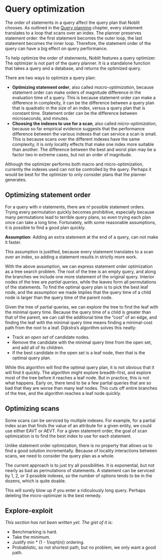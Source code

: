 # Query optimization

The order of statements in a query affect the query plan that Noblit chooses. As
outlined in the [Query planning](query-planning.md) chapter, every statement
translates to a loop that scans over an index. The planner preserves statement
order: the first statement becomes the outer loop, the last statement becomes
the inner loop. Therefore, the statement order of the query can have a big
effect on query performance.

To help optimize the order of statements, Noblit features a query optimizer. The
optimizer is not part of the query planner. It is a standalone function that
takes a query and a database, and returns the optimized query.

There are two ways to optimize a query plan:

 * **Optimizing statement order**, also called *macro-optimization*, because
   statement order can make orders of magnitude difference in the evaluation
   time of a query. This is because statement order can make a difference in
   complexity, it can be the difference between a query plan that is quadratic
   in the size of an index, versus a query plan that is constant time. Statement
   order can be the difference between microseconds, and minutes.
 * **Choosing the indexes to use for a scan**, also called *micro-optimization*,
   because so far empirical evidence suggests that the performance difference
   between the various indexes that can service a scan is small. This is because
   scans over the different indexes have the same complexity, it is only
   locality effects that make one index more suitable than another. The
   difference between the best and worst plan may be a factor two in extreme
   cases, but not an order of magnitude.

Although the optimizer performs both macro and micro-optimization, currently the
indexes used can not be controlled by the query. Perhaps it would be best for
the optimizer to only consider plans that the planner generates.

## Optimizing statement order

For a query with _n_ statements, there are _n!_ possible statement orders.
Trying every permutation quickly becomes prohibitive, especially because many
permutations lead to terrible query plans, so even trying each plan once can
take a long time. Fortunately, with some reasonable assumptions, it is possible
to find a good plan quickly.

**Assumption**: Adding an extra statement at the end of a query,
can not make it faster.

This assumption is justified, because every statement translates to a scan over
an index, so adding a statement results in strictly more work.

With the above assumption, we can express statement order optimization as a tree
search problem. The root of the tree is an empty query, and along the branches
we include one more statement of the original query. Interior nodes of the tree
are *partial queries*, while the leaves form all permutations of the statements.
To find the optimal query plan is to pick the best leaf node, and the assumption
we made implies that the query time of a child node is larger than the query
time of the parent node.

Given the tree of partial queries, we can explore the tree to find the leaf with
the minimal query time. Because the query time of a child is greater than that
of the parent, we can call the additional time the “cost” of an edge, and
finding the leaf with the minimal query time means finding a minimal-cost path
from the root to a leaf. Dijkstra’s algorithm solves this neatly:

 * Track an *open set* of candidate nodes.
 * Remove the candidate with the minimal query time from the open set, and add
   all of its children.
 * If the best candidate in the open set is a leaf node, then that is the
   optimal query plan.

While this algorithm will find the optimal query plan, it is not obvious that it
will find it quickly. The algorithm might explore breadth-first, and explore
most of the tree before it reaches a leaf node. But in practice, this is not
what happens. Early on, there tend to be a few partial queries that are so bad
that they are worse than many leaf nodes. This cuts off entire branches of the
tree, and the algorithm reaches a leaf node quickly.

## Optimizing scans

Some scans can be serviced by multiple indexes. For example, for a partial index
scan that finds the value of an attribute for a given entity, we could use
either <abbr>EAVT</abbr> or <abbr>AEVT</abbr>. For a given statement order, the
goal of scan optimization is to find the best index to use for each statement.

Unlike statement order optimization, there is no property that allows us to find
a good solution incrementally. Because of locality interactions between scans,
we need to consider the query plan as a whole.

The current approach is to just try all possibilities. It is exponential, but
not nearly as bad as permutations of statements. A statement can be serviced by
1, 2, or 3 possible indexes, so the number of options tends to be in the dozens,
which is quite doable.

This will surely blow up if you enter a ridiculously long query. Perhaps
deleting the micro-optimizer is the best remedy.

## Explore-exploit

*This section has not been written yet. The gist of it is:*

 * Benchmarking is hard.
 * Take the minimum.
 * Justify min * (1 - 1/sqrt(n)) ordering.
 * Probablistic, so not shortest path, but no problem, we only want a good path.
